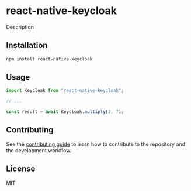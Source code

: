 # react-native-keycloak

Description

## Installation

```sh
npm install react-native-keycloak
```

## Usage

```js
import Keycloak from "react-native-keycloak";

// ...

const result = await Keycloak.multiply(3, 7);
```

## Contributing

See the [contributing guide](CONTRIBUTING.md) to learn how to contribute to the repository and the development workflow.

## License

MIT

